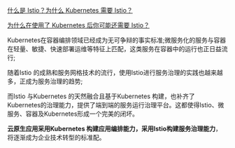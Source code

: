

[什么是 Istio？为什么 Kubernetes 需要 Istio？](https://jimmysong.io/blog/what-is-istio-and-why-does-kubernetes-need-it/)

[为什么在使用了 Kubernetes 后你可能还需要 Istio？](https://jimmysong.io/blog/why-do-you-need-istio-when-you-already-have-kubernetes/)



Kubernetes在容器编排领域已经成为无可争辩的事实标准;微服务化的服务与容器在轻量、敏捷、快速部署运维等特征上匹配，这类服务在容器中的运行也正日益流行;

随着Istio 的成熟和服务网格技术的流行，使用Istio进行服务治理的实践也越来越多，正成为服务治理的趋势;

而Istio 与Kubernetes 的天然融合且基于Kubernetes 构建，也补齐了Kubernetes的治理能力，提供了端到端的服务运行治理平台。这都使得Istio、微服务、容器及Kubernetes形成一个完美的闭坏。

**云原生应用采用Kubernetes 构建应用编排能力，采用Istio构建服务治理能力**，将逐渐成为企业技术转型的标准配。
